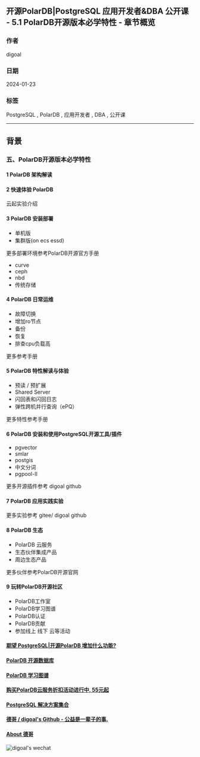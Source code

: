 ## 开源PolarDB|PostgreSQL 应用开发者&DBA 公开课 - 5.1 PolarDB开源版本必学特性 - 章节概览        
                      
### 作者                      
digoal                      
                      
### 日期                      
2024-01-23                      
                      
### 标签                      
PostgreSQL , PolarDB , 应用开发者 , DBA , 公开课            
                      
----                      
                      
## 背景     
### 五、PolarDB开源版本必学特性    
  
#### 1 PolarDB 架构解读     
  
#### 2 快速体验 PolarDB      
云起实验介绍  
  
#### 3 PolarDB 安装部署  
- 单机版  
- 集群版(on ecs essd)  
  
更多部署环境参考PolarDB开源官方手册  
- curve  
- ceph  
- nbd  
- 传统存储  
  
#### 4 PolarDB 日常运维  
- 故障切换  
- 增加ro节点  
- 备份  
- 恢复  
- 排查cpu负载高  
  
更多参考手册  
  
#### 5 PolarDB 特性解读与体验  
- 预读 / 预扩展  
- Shared Server  
- 闪回表和闪回日志  
- 弹性跨机并行查询（ePQ）  
  
更多特性参考手册  
  
#### 6 PolarDB 安装和使用PostgreSQL开源工具/插件  
- pgvector  
- smlar  
- postgis  
- 中文分词  
- pgpool-II   
  
更多开源插件参考 digoal github   
  
#### 7 PolarDB 应用实践实验  
  
更多实验参考 gitee/ digoal github   
  
#### 8 PolarDB 生态  
- PolarDB 云服务  
- 生态伙伴集成产品  
- 周边生态产品  
  
更多伙伴参考PolarDB开源官网   
  
#### 9 玩转PolarDB开源社区  
- PolarDB工作室  
- PolarDB学习图谱  
- PolarDB认证  
- PolarDB贡献  
- 参加线上 线下 云等活动  
  
  
  
#### [期望 PostgreSQL|开源PolarDB 增加什么功能?](https://github.com/digoal/blog/issues/76 "269ac3d1c492e938c0191101c7238216")
  
  
#### [PolarDB 开源数据库](https://openpolardb.com/home "57258f76c37864c6e6d23383d05714ea")
  
  
#### [PolarDB 学习图谱](https://www.aliyun.com/database/openpolardb/activity "8642f60e04ed0c814bf9cb9677976bd4")
  
  
#### [购买PolarDB云服务折扣活动进行中, 55元起](https://www.aliyun.com/activity/new/polardb-yunparter?userCode=bsb3t4al "e0495c413bedacabb75ff1e880be465a")
  
  
#### [PostgreSQL 解决方案集合](../201706/20170601_02.md "40cff096e9ed7122c512b35d8561d9c8")
  
  
#### [德哥 / digoal's Github - 公益是一辈子的事.](https://github.com/digoal/blog/blob/master/README.md "22709685feb7cab07d30f30387f0a9ae")
  
  
#### [About 德哥](https://github.com/digoal/blog/blob/master/me/readme.md "a37735981e7704886ffd590565582dd0")
  
  
![digoal's wechat](../pic/digoal_weixin.jpg "f7ad92eeba24523fd47a6e1a0e691b59")
  
